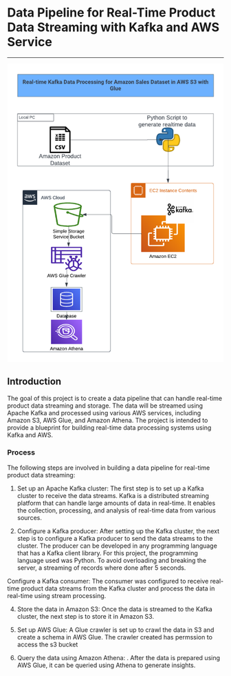 
# Data Pipeline for Real-Time Product Data Streaming with Kafka and AWS Service
----

![The Arichture Diagram](Realtime_Kafka_Project.png)
## Introduction

The goal of this project is to create a data pipeline that can handle real-time product data streaming and storage. The data will be streamed using Apache Kafka and processed using various AWS services, including Amazon S3, AWS Glue, and Amazon Athena. The project is intended to provide a blueprint for building real-time data processing systems using Kafka and AWS.


### Process
The following steps are involved in building a data pipeline for real-time product data streaming:

1. Set up an Apache Kafka cluster: 
The first step is to set up a Kafka cluster to receive the data streams. Kafka is a distributed streaming platform that can handle large amounts of data in real-time. It enables the collection, processing, and analysis of real-time data from various sources.

2. Configure a Kafka producer: After setting up the Kafka cluster, the next step is to configure a Kafka producer to send the data streams to the cluster. The producer can be developed in any programming language that has a Kafka client library. For this project, the programming language used was Python. To avoid overloading and breaking the server, a streaming of records where done after 5 seconds. 

Configure a Kafka consumer: The consumer was configured to receive real-time product data streams from the Kafka cluster and process the data in real-time using stream processing.

4. Store the data in Amazon S3: Once the data is streamed to the Kafka cluster, the next step is to store it in Amazon S3.

5. Set up AWS Glue: A Glue crawler is set up to crawl the data in S3 and create a schema in AWS Glue. The crawler created has permssion to access the s3 bucket

5. Query the data using Amazon Athena: . After the data is prepared using AWS Glue, it can be queried using Athena to generate insights.
